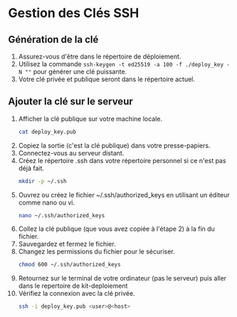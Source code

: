 # Gestion des Clés SSH

## Génération de la clé

1. Assurez-vous d'être dans le répertoire de déploiement.
2. Utilisez la commande `ssh-keygen -t ed25519 -a 100 -f ./deploy_key -N ""` pour générer une clé puissante.
3. Votre clé privée et publique seront dans le répertoire actuel.

## Ajouter la clé sur le serveur

1. Afficher la clé publique sur votre machine locale.
    ```bash
    cat deploy_key.pub
    ```
2. Copiez la sortie (c'est la clé publique) dans votre presse-papiers.
3. Connectez-vous au serveur distant.
4. Créez le répertoire .ssh dans votre répertoire personnel si ce n'est pas déjà fait.
    ```bash
    mkdir -p ~/.ssh
    ```
5. Ouvrez ou créez le fichier ~/.ssh/authorized_keys en utilisant un éditeur comme nano ou vi.
    ```bash
    nano ~/.ssh/authorized_keys
    ```
6. Collez la clé publique (que vous avez copiée à l'étape 2) à la fin du fichier.
7. Sauvegardez et fermez le fichier.
8. Changez les permissions du fichier pour le sécuriser.
    ```bash
    chmod 600 ~/.ssh/authorized_keys
    ```
9. Retournez sur le terminal de votre ordinateur (pas le serveur) puis aller dans le repertoire de kit-deploiement
10. Vérifiez la connexion avec la clé privée.
    ```bash
    ssh -i deploy_key.pub <user>@<host>
    ```
